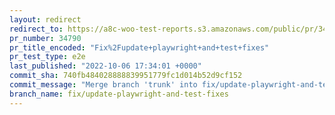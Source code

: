 ```yaml
---
layout: redirect
redirect_to: https://a8c-woo-test-reports.s3.amazonaws.com/public/pr/34790/e2e/index.html
pr_number: 34790
pr_title_encoded: "Fix%2Fupdate+playwright+and+test+fixes"
pr_test_type: e2e
last_published: "2022-10-06 17:34:01 +0000"
commit_sha: 740fb484028888839951779fc1d014b52d9cf152
commit_message: "Merge branch 'trunk' into fix/update-playwright-and-test-fixes"
branch_name: fix/update-playwright-and-test-fixes
---
```

